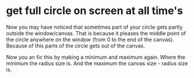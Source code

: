 # get full circle on screen at all time's

Now you may have noticed that sometimes part of your circle gets partly outside the window/canvas. That is because it pleases the middle point of the circle anywhere on the window (from 0 to the end of the canvas). Because of this parts of the circle gets out of the canvas.

Now you an fic this by making a minimum and maximum again. Where the minimum the radius size is. And the maximum the canvas size - radius size is.
